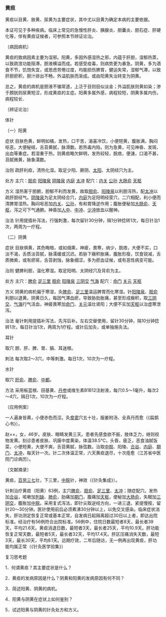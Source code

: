 ### 黄疸

黄疸以目黄、肤黄、尿黄为主要症状，其中尤以目黄为确定本病的主要依据。

本证可见于多种疾病。临床上常见的急慢性肝炎、胰腺炎、胆囊炎、胆石症、肝硬化等，伴有黄疸证候者，可参照本节辨证论治。

〔病因病机〕

黄疸的致病因素主要为湿邪。阳黄，多因外感湿热之邪，内蕴于肝胆，湿郁热蒸，以致疏泄功能阻滞，胆液横溢而成。若感受疫毒，则病势更为暴急。阴黄，多为酒食不节，饥饱失宜，或思虑劳倦过度，均能损伤脾胃，健运失常，湿郁气滞，以致肝胆瘀积，胆汁排出不畅，外溢肌肤而渐成。或由阳黄失治转变为阴黄。

总之，黄疸的病机是胆液不循常道，上泛于目则目似淡金；外溢肌肤则黄如染；渗于膀胱则尿黄短涩，形成黄疸的主症。阳黄多属外感，病程较短，阴黄多属内伤，病程较长．

〔辨证论治〕

体针

（一）阳黄

症状  目肤色黄，鲜明如橘，发热，口干苦，渴喜冷饮，小便短黄，腹胀满，胸闷呕恶，大便秘结，舌苔黄腻，脉滑数。若热毒内陷，则为急黄，可见神昏、发斑、出血等重症。若湿重于热，则黄疸略欠鲜明，发热较轻，脘痞，便溏，口渴不甚，苔腻微黄，脉象濡数。

治则  疏肝利疸，清热化湿。取足少阳、厥阴、[太阳](https://www.gmzyjc.com/read/zjs/zjs3.4-0.1.1.4.0.md)、太阴经穴为主。

处方  主穴：[胆俞](https://www.gmzyjc.com/read/zjs/zjs3.1.7-8-0.0.1.3.19.md)  [阳陵泉](https://www.gmzyjc.com/read/zjs/zjs3.1.9-12-0.0.3.3.34.md)  [阴陵泉](https://www.gmzyjc.com/read/zjs/zjs3.1.4-6-0.0.1.3.9.md)  [内庭](https://www.gmzyjc.com/read/zjs/zjs3.1.1-3-0.1.3.3.44.md)  [太冲](https://www.gmzyjc.com/read/zjs/zjs3.1.9-12-0.0.4.3.3.md)  配穴：[内关](https://www.gmzyjc.com/read/zjs/zjs3.1.9-12-0.0.1.3.6.md)  [公孙](https://www.gmzyjc.com/read/zjs/zjs3.1.4-6-0.0.1.3.4.md)  [大肠俞](https://www.gmzyjc.com/read/zjs/zjs3.1.7-8-0.0.1.3.25.md)  [天枢](https://www.gmzyjc.com/read/zjs/zjs3.1.1-3-0.1.3.3.25.md)

方义  湿热客于胆腑，胆郁不利而发黄，故取[胆俞](https://www.gmzyjc.com/read/zjs/zjs3.1.7-8-0.0.1.3.19.md)、[阳陵泉](https://www.gmzyjc.com/read/zjs/zjs3.1.9-12-0.0.3.3.34.md)以利胆泻热，配[太冲](https://www.gmzyjc.com/read/zjs/zjs3.1.9-12-0.0.4.3.3.md)以疏肝胆经气。[阴陵泉](https://www.gmzyjc.com/read/zjs/zjs3.1.4-6-0.0.1.3.9.md)为足太阴经合穴，[内庭](https://www.gmzyjc.com/read/zjs/zjs3.1.1-3-0.1.3.3.44.md)为足阳明经荥穴，二穴相配，利小便而清脾胃湿热。胸闷呕恶加[内关](https://www.gmzyjc.com/read/zjs/zjs3.1.9-12-0.0.1.3.6.md)、[公孙](https://www.gmzyjc.com/read/zjs/zjs3.1.4-6-0.0.1.3.4.md)，有和胃降逆作用；腹胀便秘加[大肠俞](https://www.gmzyjc.com/read/zjs/zjs3.1.7-8-0.0.1.3.25.md)、[天枢](https://www.gmzyjc.com/read/zjs/zjs3.1.1-3-0.1.3.3.25.md)，泻之可下气通腑。神昏加[人中](https://www.gmzyjc.com/read/zjs/zjs3.2.2-0.0.1.3.26.md)、[中冲](https://www.gmzyjc.com/read/zjs/zjs3.1.9-12-0.0.1.3.9.md)、[少冲](https://www.gmzyjc.com/read/zjs/zjs3.1.4-6-0.0.2.3.9.md)放血以醒神。

治法  针用提插补泻法，行强刺激，每次留针30分钟，隔1分钟捻转1次，每日针治1次，两周为一疗程。

（二）阴黄

症状  目肤俱黄，其色晦暗，或如烟熏，神疲，畏寒，纳少，脘痞，大便不实，口淡不渴，舌质淡苔腻，脉濡缓或沉迟。若胁下癥积胀痛，腹胀形瘦，饮食锐减，舌质微紫，或有瘀斑，舌苔剥蚀，脉象细涩，多为瘀血证候，或有恶性病变可能。

治则  健脾利胆，温化寒湿。取足阳明、太阴经穴及背俞为主。

处方  主穴：[脾俞](https://www.gmzyjc.com/read/zjs/zjs3.1.7-8-0.0.1.3.20.md)  [足三里](https://www.gmzyjc.com/read/zjs/zjs3.1.1-3-0.1.3.3.36.md)  [胆俞](https://www.gmzyjc.com/read/zjs/zjs3.1.7-8-0.0.1.3.19.md)  [阳陵泉](https://www.gmzyjc.com/read/zjs/zjs3.1.9-12-0.0.3.3.34.md)  [三阴交](https://www.gmzyjc.com/read/zjs/zjs3.1.4-6-0.0.1.3.6.md)  [气海](https://www.gmzyjc.com/read/zjs/zjs3.2.1-0.1.1.3.6.md)  配穴：[命门](https://www.gmzyjc.com/read/zjs/zjs3.2.2-0.0.1.3.4.md)  [关元](https://www.gmzyjc.com/read/zjs/zjs3.2.1-0.1.1.3.4.md)  [天枢](https://www.gmzyjc.com/read/zjs/zjs3.1.1-3-0.1.3.3.25.md)

方义  阴黄的病机偏于寒湿，灸[脾俞](https://www.gmzyjc.com/read/zjs/zjs3.1.7-8-0.0.1.3.20.md)、[足三里](https://www.gmzyjc.com/read/zjs/zjs3.1.1-3-0.1.3.3.36.md)温运脾胃而化寒湿。针[阳陵泉](https://www.gmzyjc.com/read/zjs/zjs3.1.9-12-0.0.3.3.34.md)、[胆俞](https://www.gmzyjc.com/read/zjs/zjs3.1.7-8-0.0.1.3.19.md)利胆以退黄。阴黄日久，每因气滞血瘀，导致胁肋胀痛，甚至形成癥积，取[三阴交](https://www.gmzyjc.com/read/zjs/zjs3.1.4-6-0.0.1.3.6.md)、[气海](https://www.gmzyjc.com/read/zjs/zjs3.2.1-0.1.1.3.6.md)行气活血，神疲畏寒加[命门](https://www.gmzyjc.com/read/zjs/zjs3.2.2-0.0.1.3.4.md)、[关元](https://www.gmzyjc.com/read/zjs/zjs3.2.1-0.1.1.3.4.md)温壮肾阳；大便不实加[天枢](https://www.gmzyjc.com/read/zjs/zjs3.1.1-3-0.1.3.3.25.md)以治虚寒泄泻。

治法  毫针刺用提插补泻法，先泻后补。左右交替使用，留针30分钟，隔10分钟捻转1次，每日针治1次，两周为1疗程。或针后加灸，或单独施灸法。

耳针

取穴  胆、肝、脾、胃、膈、耳迷根。

刺法  每次取2～3穴，中等刺激。每日1次，10次为一疗程。

水针

取穴  [肝俞](https://www.gmzyjc.com/read/zjs/zjs3.1.7-8-0.0.1.3.18.md)、[脾俞](https://www.gmzyjc.com/read/zjs/zjs3.1.7-8-0.0.1.3.20.md)、[中都](https://www.gmzyjc.com/read/zjs/zjs3.1.9-12-0.0.4.3.6.md)。

方法  采用板蓝根、田基黄、[丹参](https://www.gmzyjc.com/read/bc/bc12-0.0.7.0.0.md)或维生素B1B12注射液，每穴0.5～1毫升，每次2～4穴，隔日1次，10次为一疗程。

〔应用例案〕

一人遍身皆黄，小便赤色而涩。灸[食窦](https://www.gmzyjc.com/read/zjs/zjs3.1.4-6-0.0.1.3.17.md)穴五十壮，服姜附汤、全真丹而愈（《扁鹊心书》）。

赵××，女，46岁。皮肤、眼睛发黄三天。患者先感食欲不振，肢体乏力，继则视物发黄。刻诊患者皮肤、巩膜中度黄染，体温38.5℃，头昏，疲乏，恶食油腻饭菜，小便短黄，大便不爽，舌苔黄腻，脉弦数。治取[中脘](https://www.gmzyjc.com/read/zjs/zjs3.2.1-0.1.1.3.11.md)、阳陵、[合谷](https://www.gmzyjc.com/read/zjs/zjs3.1.1-3-0.1.2.3.4.md)、[内庭](https://www.gmzyjc.com/read/zjs/zjs3.1.1-3-0.1.3.3.44.md)、[期门](https://www.gmzyjc.com/read/zjs/zjs3.1.9-12-0.0.4.3.14.md)、[太冲](https://www.gmzyjc.com/read/zjs/zjs3.1.9-12-0.0.4.3.3.md)，每天针一次。针二次体温正常，六天黄疸退尽，十次痊愈（江苏省中医院门诊病历）。

〔文献摘录〕

黄疸，[百劳](https://www.gmzyjc.com/read/zjs/zjs3.4-0.1.2.1.0.md)[三七](https://www.gmzyjc.com/read/bc/bc13-0.0.12.0.0.md)壮，下三里，[中脘](https://www.gmzyjc.com/read/zjs/zjs3.2.1-0.1.1.3.11.md)针，神效（《针灸集成》）。

针刺治疗黄疸（阳黄）63例，主穴[脾俞](https://www.gmzyjc.com/read/zjs/zjs3.1.7-8-0.0.1.3.20.md)、[胆俞](https://www.gmzyjc.com/read/zjs/zjs3.1.7-8-0.0.1.3.19.md)、[足三里](https://www.gmzyjc.com/read/zjs/zjs3.1.1-3-0.1.3.3.36.md)、[太冲](https://www.gmzyjc.com/read/zjs/zjs3.1.9-12-0.0.4.3.3.md)；随症配穴。发热加[合谷](https://www.gmzyjc.com/read/zjs/zjs3.1.1-3-0.1.2.3.4.md)，咳嗽加[列缺](https://www.gmzyjc.com/read/zjs/zjs3.1.1-3-0.1.1.3.7.md)、[肺俞](https://www.gmzyjc.com/read/zjs/zjs3.1.7-8-0.0.1.3.13.md)，肋痛加[期门](https://www.gmzyjc.com/read/zjs/zjs3.1.9-12-0.0.4.3.14.md)，腹痛加[天枢](https://www.gmzyjc.com/read/zjs/zjs3.1.1-3-0.1.3.3.25.md)，便秘加[大肠俞](https://www.gmzyjc.com/read/zjs/zjs3.1.7-8-0.0.1.3.25.md)，失眠加[三阴交](https://www.gmzyjc.com/read/zjs/zjs3.1.4-6-0.0.1.3.6.md)，腹胀加[中脘](https://www.gmzyjc.com/read/zjs/zjs3.2.1-0.1.1.3.11.md)。采用复式泻法，即针尖取逆经方向，一进三退，紧提慢按，留针20～30分钟。医针使用前后必须煮沸30分钟以上，以免交叉感染。临床症状消失，肝功测定恢复正常或基本正常，自发病日起隔离超过30日以上者，即达出院标准。经治疗有56例符合出院标准。56例中，住院日数最短者8天，最长者39天，平均21.6天。黄疸消退日数，最短者3天，最长者25天，平均10.9天。肝功能恢复正常天数，最短者5天，最长者32天，平均17.4天。肝区压痛消失天数，最短3天，最长30天，平均8.1天。远期疗效，二年后随访，无一例再出现黄疸，肝功能均属正常（《针灸医学验集》）

复习思考题

1．何谓黄疸？其主要症状是什么？

2．黄疸的发病原因是什么？阴黄和阳黄的发病原因有何不同？

3．简述阳黄、阴黄的病机。

4．阳黄与阴黄在症状上如何鉴别？

5．试述阳黄与阴黄的针灸处方和方义。

 

